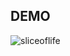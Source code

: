 ## DEMO

![sliceoflife](https://github.com/user-attachments/assets/183e1fc5-e892-4c19-a845-6652ccb3d9cb)
